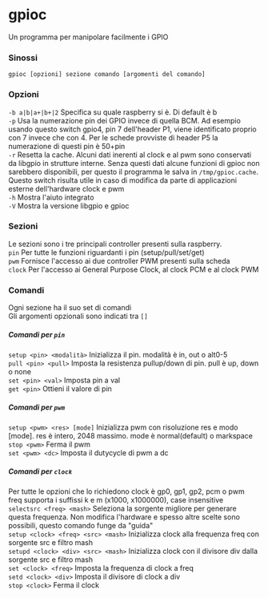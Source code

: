 # gpioc
Un programma per manipolare facilmente i GPIO

### Sinossi
`gpioc [opzioni] sezione comando [argomenti del comando]`

### Opzioni
`-b a|b|a+|b+|2` Specifica su quale raspberry si è. Di default è b  
`-p` Usa la numerazione pin dei GPIO invece di quella BCM. Ad esempio usando questo switch gpio4, pin 7 dell'header P1, viene identificato proprio con 7 invece che con 4. Per le schede provviste di header P5 la numerazione di questi pin è 50+pin  
`-r` Resetta la cache. Alcuni dati inerenti al clock e al pwm sono conservati da libgpio in strutture interne. Senza questi dati alcune funzioni di gpioc non sarebbero disponibili, per questo il programma le salva in `/tmp/gpioc.cache`. Questo switch risulta utile in caso di modifica da parte di applicazioni esterne dell'hardware clock e pwm  
`-h` Mostra l'aiuto integrato  
`-V` Mostra la versione libgpio e gpioc  

### Sezioni
Le sezioni sono i tre principali controller presenti sulla raspberry.  
`pin` Per tutte le funzioni riguardanti i pin (setup/pull/set/get)  
`pwm` Fornisce l'accesso ai due controller PWM presenti sulla scheda  
`clock` Per l'accesso ai General Purpose Clock, al clock PCM e al clock PWM  

### Comandi
Ogni sezione ha il suo set di comandi  
Gli argomenti opzionali sono indicati tra `[]`  

##### Comandi per `pin`
`setup <pin> <modalità>` Inizializza il pin. modalità è in, out o alt0-5  
`pull <pin> <pull>` Imposta la resistenza pullup/down di pin. pull è up, down o none  
`set <pin> <val>` Imposta pin a val  
`get <pin>` Ottieni il valore di pin  

##### Comandi per `pwm`
`setup <pwm> <res> [mode]` Inizializza pwm con risoluzione res e modo [mode]. res è intero, 2048 massimo. mode è normal(default) o markspace  
`stop <pwm>` Ferma il pwm  
`set <pwm> <dc>` Imposta il dutycycle di pwm a dc  

##### Comandi per `clock`
Per tutte le opzioni che lo richiedono clock è gp0, gp1, gp2, pcm o pwm  
freq supporta i suffissi k e m (x1000, x1000000), case insensitive  
`selectsrc <freq> <mash>` Seleziona la sorgente migliore per generare questa frequenza. Non modifica l'hardware e spesso altre scelte sono possibili, questo comando funge da "guida"  
`setup <clock> <freq> <src> <mash>` Inizializza clock alla frequenza freq con sorgente src e filtro mash  
`setupd <clock> <div> <src> <mash>` Inizializza clock con il divisore div dalla sorgente src e filtro mash  
`set <clock> <freq>` Imposta la frequenza di clock a freq  
`setd <clock> <div>` Imposta il divisore di clock a div  
`stop <clock>` Ferma il clock  
